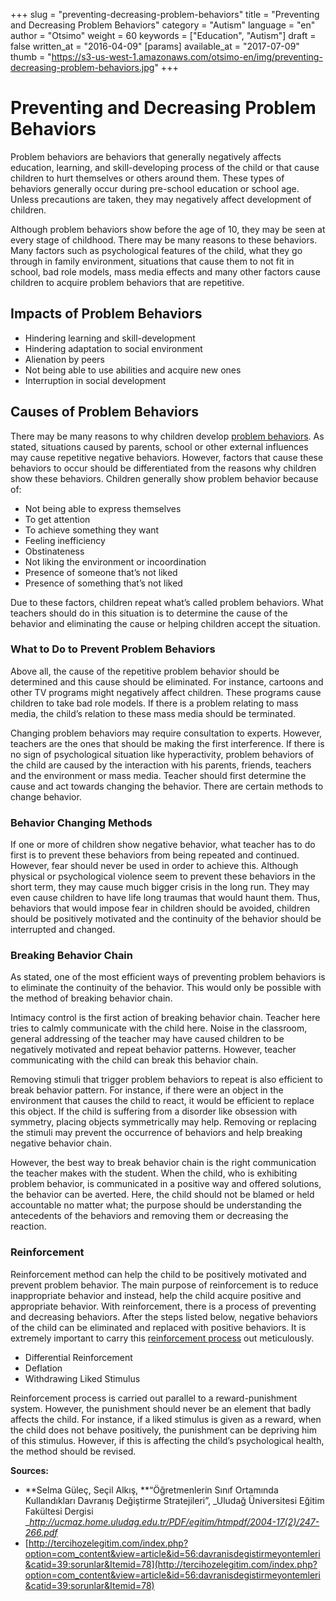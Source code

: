 +++
slug = "preventing-decreasing-problem-behaviors"
title = "Preventing and Decreasing Problem Behaviors"
category = "Autism"
language = "en"
author = "Otsimo"
weight = 60
keywords = ["Education", "Autism"]
draft = false
written_at = "2016-04-09"
[params]
available_at = "2017-07-09"
thumb = "https://s3-us-west-1.amazonaws.com/otsimo-en/img/preventing-decreasing-problem-behaviors.jpg"
+++

# Preventing and Decreasing Problem Behaviors

Problem behaviors are behaviors that generally negatively affects education, learning, and skill-developing process of the child or that cause children to hurt themselves or others around them. These types of behaviors generally occur during pre-school education or school age. Unless precautions are taken, they may negatively affect development of children.

Although problem behaviors show before the age of 10, they may be seen at every stage of childhood. There may be many reasons to these behaviors. Many factors such as psychological features of the child, what they go through in family environment, situations that cause them to not fit in school, bad role models, mass media effects and many other factors cause children to acquire problem behaviors that are repetitive.

## Impacts of Problem Behaviors

  * Hindering learning and skill-development
  * Hindering adaptation to social environment
  * Alienation by peers
  * Not being able to use abilities and acquire new ones
  * Interruption in social development

## Causes of Problem Behaviors

There may be many reasons to why children develop [problem behaviors](/problem-behaviors-causes/). As stated, situations caused by parents, school or other external influences may cause repetitive negative behaviors. However, factors that cause these behaviors to occur should be differentiated from the reasons why children show these behaviors. Children generally show problem behavior because of:

  * Not being able to express themselves
  * To get attention
  * To achieve something they want
  * Feeling inefficiency
  * Obstinateness
  * Not liking the environment or incoordination
  * Presence of someone that’s not liked
  * Presence of something that’s not liked

Due to these factors, children repeat what’s called problem behaviors. What teachers should do in this situation is to determine the cause of the behavior and eliminating the cause or helping children accept the situation.

### What to Do to Prevent Problem Behaviors

Above all, the cause of the repetitive problem behavior should be determined and this cause should be eliminated. For instance, cartoons and other TV programs might negatively affect children. These programs cause children to take bad role models. If there is a problem relating to mass media, the child’s relation to these mass media should be terminated.

Changing problem behaviors may require consultation to experts. However, teachers are the ones that should be making the first interference. If there is no sign of psychological situation like hyperactivity, problem behaviors of the child are caused by the interaction with his parents, friends, teachers and the environment or mass media. Teacher should first determine the cause and act towards changing the behavior. There are certain methods to change behavior.


### Behavior Changing Methods

If one or more of children show negative behavior, what teacher has to do first is to prevent these behaviors from being repeated and continued. However, fear should never be used in order to achieve this. Although physical or psychological violence seem to prevent these behaviors in the short term, they may cause much bigger crisis in the long run. They may even cause children to have life long traumas that would haunt them. Thus, behaviors that would impose fear in children should be avoided, children should be positively motivated and the continuity of the behavior should be interrupted and changed.

### Breaking Behavior Chain

As stated, one of the most efficient ways of preventing problem behaviors is to eliminate the continuity of the behavior. This would only be possible with the method of breaking behavior chain.

Intimacy control is the first action of breaking behavior chain. Teacher here tries to calmly communicate with the child here. Noise in the classroom, general addressing of the teacher may have caused children to be negatively motivated and repeat behavior patterns. However, teacher communicating with the child can break this behavior chain.

Removing stimuli that trigger problem behaviors to repeat is also efficient to break behavior pattern. For instance, if there were an object in the environment that causes the child to react, it would be efficient to replace this object. If the child is suffering from a disorder like obsession with symmetry, placing objects symmetrically may help. Removing or replacing the stimuli may prevent the occurrence of behaviors and help breaking negative behavior chain.

However, the best way to break behavior chain is the right communication the teacher makes with the student. When the child, who is exhibiting problem behavior, is communicated in a positive way and offered solutions, the behavior can be averted. Here, the child should not be blamed or held accountable no matter what; the purpose should be understanding the antecedents of the behaviors and removing them or decreasing the reaction.

### Reinforcement

Reinforcement method can help the child to be positively motivated and prevent problem behavior. The main purpose of reinforcement is to reduce inappropriate behavior and instead, help the child acquire positive and appropriate behavior. With reinforcement, there is a process of preventing and decreasing behaviors. After the steps listed below, negative behaviors of the child can be eliminated and replaced with positive behaviors. It is extremely important to carry this [reinforcement process](/efficient-reinforcement-systems/) out meticulously.

  * Differential Reinforcement
  * Deflation
  * Withdrawing Liked Stimulus

Reinforcement process is carried out parallel to a reward-punishment system. However, the punishment should never be an element that badly affects the child. For instance, if a liked stimulus is given as a reward, when the child does not behave positively, the punishment can be depriving him of this stimulus. However, if this is affecting the child’s psychological health, the method should be revised.

**Sources:**

  * **Selma Güleç, Seçil Alkış, **“Öğretmenlerin Sınıf Ortamında Kullandıkları Davranış Değiştirme Stratejileri”, _Uludağ Üniversitesi Eğitim Fakültesi Dergisi __<http://ucmaz.home.uludag.edu.tr/PDF/egitim/htmpdf/2004-17(2)/247-266.pdf>_
  * [http://tercihozelegitim.com/index.php?option=com_content&view=article&id=56:davranisdegistirmeyontemleri&catid=39:sorunlar&Itemid=78](http://tercihozelegitim.com/index.php?option=com_content&view=article&id=56:davranisdegistirmeyontemleri&catid=39:sorunlar&Itemid=78)
